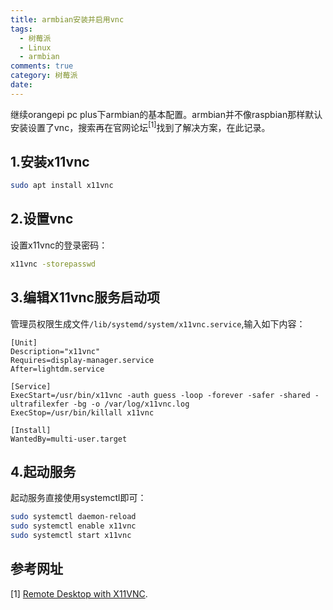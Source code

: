 ```yaml
---
title: armbian安装并启用vnc
tags:
  - 树莓派
  - Linux
  - armbian
comments: true
category: 树莓派
date: 
---
```


继续orangepi pc plus下armbian的基本配置。armbian并不像raspbian那样默认安装设置了vnc，搜索再在官网论坛<sup>[1]</sup>找到了解决方案，在此记录。

## 1.安装x11vnc

```bash
sudo apt install x11vnc
```

## 2.设置vnc

设置x11vnc的登录密码：

```bash
x11vnc -storepasswd
```

## 3.编辑X11vnc服务启动项

管理员权限生成文件`/lib/systemd/system/x11vnc.service`,输入如下内容：

```
[Unit]
Description="x11vnc"
Requires=display-manager.service
After=lightdm.service

[Service]
ExecStart=/usr/bin/x11vnc -auth guess -loop -forever -safer -shared -ultrafilexfer -bg -o /var/log/x11vnc.log
ExecStop=/usr/bin/killall x11vnc

[Install]
WantedBy=multi-user.target
```

## 4.起动服务

起动服务直接使用systemctl即可：

```bash
sudo systemctl daemon-reload
sudo systemctl enable x11vnc
sudo systemctl start x11vnc
```

## 参考网址

[1] <a href="https://forum.armbian.com/topic/10330-remote-desktop-with-x11vnc/" target="_blank">Remote Desktop with X11VNC</a>.
